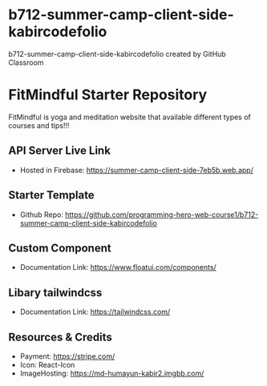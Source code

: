 # b712-summer-camp-client-side-kabircodefolio
b712-summer-camp-client-side-kabircodefolio created by GitHub Classroom

# FitMindful Starter Repository

FitMindful is yoga and meditation website that available different types of courses and tips!!!

## API Server Live Link
- Hosted in Firebase: https://summer-camp-client-side-7eb5b.web.app/
## Starter Template
- Github Repo: https://github.com/programming-hero-web-course1/b712-summer-camp-client-side-kabircodefolio
## Custom Component 
- Documentation Link: https://www.floatui.com/components/
## Libary tailwindcss
- Documentation Link: https://tailwindcss.com/

## Resources & Credits
- Payment: https://stripe.com/
- Icon: React-Icon
- ImageHosting: https://md-humayun-kabir2.imgbb.com/
